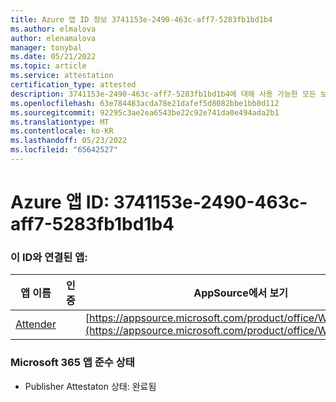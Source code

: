 ```yaml
---
title: Azure 앱 ID 정보 3741153e-2490-463c-aff7-5283fb1bd1b4
ms.author: elmalova
author: elenamalova
manager: tonybal
ms.date: 05/21/2022
ms.topic: article
ms.service: attestation
certification_type: attested
description: 3741153e-2490-463c-aff7-5283fb1bd1b4에 대해 사용 가능한 모든 보안 및 규정 준수 정보입니다.
ms.openlocfilehash: 63e784483acda78e21dafef5d8082bbe1bb0d112
ms.sourcegitcommit: 92295c3ae2ea6543be22c92e741da0e494ada2b1
ms.translationtype: MT
ms.contentlocale: ko-KR
ms.lasthandoff: 05/23/2022
ms.locfileid: "65642527"
---
```

# <a name="azure-app-id-3741153e-2490-463c-aff7-5283fb1bd1b4"></a>Azure 앱 ID: 3741153e-2490-463c-aff7-5283fb1bd1b4


### <a name="apps-associated-with-this-id"></a>이 ID와 연결된 앱:
| **앱 이름** | **인증** | **AppSource에서 보기** |
|--------------|---------------|-----------------------|
| [Attender](../forward/WA200003856.md) |  | [https://appsource.microsoft.com/product/office/WA200003856](https://appsource.microsoft.com/product/office/WA200003856) |

### <a name="microsoft-365-app-compliance-status"></a>Microsoft 365 앱 준수 상태
- Publisher Attestaton 상태: 완료됨
